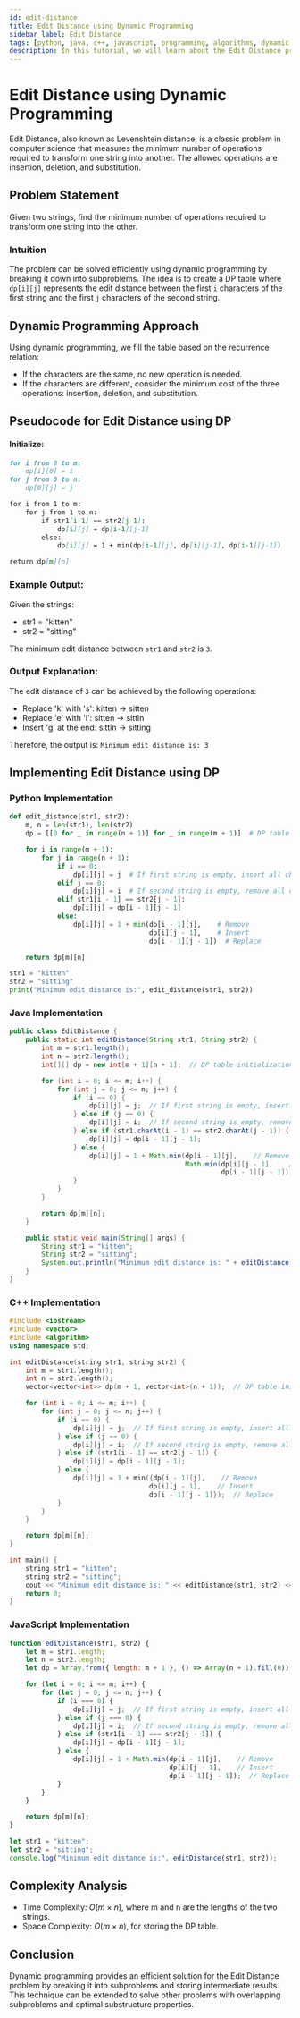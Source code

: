 ```yaml
---
id: edit-distance
title: Edit Distance using Dynamic Programming
sidebar_label: Edit Distance
tags: [python, java, c++, javascript, programming, algorithms, dynamic programming, tutorial, in-depth]
description: In this tutorial, we will learn about the Edit Distance problem and its solution using Dynamic Programming in Python, Java, C++, and JavaScript with detailed explanations and examples.
---
```


# Edit Distance using Dynamic Programming

Edit Distance, also known as Levenshtein distance, is a classic problem in computer science that measures the minimum number of operations required to transform one string into another. The allowed operations are insertion, deletion, and substitution.

## Problem Statement

Given two strings, find the minimum number of operations required to transform one string into the other.

### Intuition

The problem can be solved efficiently using dynamic programming by breaking it down into subproblems. The idea is to create a DP table where `dp[i][j]` represents the edit distance between the first `i` characters of the first string and the first `j` characters of the second string.

## Dynamic Programming Approach

Using dynamic programming, we fill the table based on the recurrence relation:
- If the characters are the same, no new operation is needed.
- If the characters are different, consider the minimum cost of the three operations: insertion, deletion, and substitution.

## Pseudocode for Edit Distance using DP

#### Initialize:

```markdown
for i from 0 to m:
    dp[i][0] = i
for j from 0 to n:
    dp[0][j] = j

for i from 1 to m:
    for j from 1 to n:
        if str1[i-1] == str2[j-1]:
            dp[i][j] = dp[i-1][j-1]
        else:
            dp[i][j] = 1 + min(dp[i-1][j], dp[i][j-1], dp[i-1][j-1])

return dp[m][n]
```

### Example Output:

Given the strings:
- str1 = "kitten"
- str2 = "sitting"

The minimum edit distance between `str1` and `str2` is `3`.

### Output Explanation:

The edit distance of `3` can be achieved by the following operations:

- Replace 'k' with 's': kitten -> sitten
- Replace 'e' with 'i': sitten -> sittin
- Insert 'g' at the end: sittin -> sitting

Therefore, the output is: `Minimum edit distance is: 3`

## Implementing Edit Distance using DP

### Python Implementation

```python
def edit_distance(str1, str2):
    m, n = len(str1), len(str2)
    dp = [[0 for _ in range(n + 1)] for _ in range(m + 1)]  # DP table initialization

    for i in range(m + 1):
        for j in range(n + 1):
            if i == 0:
                dp[i][j] = j  # If first string is empty, insert all characters of second string
            elif j == 0:
                dp[i][j] = i  # If second string is empty, remove all characters of first string
            elif str1[i - 1] == str2[j - 1]:
                dp[i][j] = dp[i - 1][j - 1]
            else:
                dp[i][j] = 1 + min(dp[i - 1][j],    # Remove
                                   dp[i][j - 1],    # Insert
                                   dp[i - 1][j - 1])  # Replace

    return dp[m][n]

str1 = "kitten"
str2 = "sitting"
print("Minimum edit distance is:", edit_distance(str1, str2))

```

### Java Implementation

```java
public class EditDistance {
    public static int editDistance(String str1, String str2) {
        int m = str1.length();
        int n = str2.length();
        int[][] dp = new int[m + 1][n + 1];  // DP table initialization

        for (int i = 0; i <= m; i++) {
            for (int j = 0; j <= n; j++) {
                if (i == 0) {
                    dp[i][j] = j;  // If first string is empty, insert all characters of second string
                } else if (j == 0) {
                    dp[i][j] = i;  // If second string is empty, remove all characters of first string
                } else if (str1.charAt(i - 1) == str2.charAt(j - 1)) {
                    dp[i][j] = dp[i - 1][j - 1];
                } else {
                    dp[i][j] = 1 + Math.min(dp[i - 1][j],    // Remove
                                            Math.min(dp[i][j - 1],    // Insert
                                                     dp[i - 1][j - 1]));  // Replace
                }
            }
        }

        return dp[m][n];
    }

    public static void main(String[] args) {
        String str1 = "kitten";
        String str2 = "sitting";
        System.out.println("Minimum edit distance is: " + editDistance(str1, str2));
    }
}

```
### C++ Implementation

```cpp
#include <iostream>
#include <vector>
#include <algorithm>
using namespace std;

int editDistance(string str1, string str2) {
    int m = str1.length();
    int n = str2.length();
    vector<vector<int>> dp(m + 1, vector<int>(n + 1));  // DP table initialization

    for (int i = 0; i <= m; i++) {
        for (int j = 0; j <= n; j++) {
            if (i == 0) {
                dp[i][j] = j;  // If first string is empty, insert all characters of second string
            } else if (j == 0) {
                dp[i][j] = i;  // If second string is empty, remove all characters of first string
            } else if (str1[i - 1] == str2[j - 1]) {
                dp[i][j] = dp[i - 1][j - 1];
            } else {
                dp[i][j] = 1 + min({dp[i - 1][j],    // Remove
                                   dp[i][j - 1],    // Insert
                                   dp[i - 1][j - 1]});  // Replace
            }
        }
    }

    return dp[m][n];
}

int main() {
    string str1 = "kitten";
    string str2 = "sitting";
    cout << "Minimum edit distance is: " << editDistance(str1, str2) << endl;
    return 0;
}

```

### JavaScript Implementation

```javascript
function editDistance(str1, str2) {
    let m = str1.length;
    let n = str2.length;
    let dp = Array.from({ length: m + 1 }, () => Array(n + 1).fill(0));  // DP table initialization

    for (let i = 0; i <= m; i++) {
        for (let j = 0; j <= n; j++) {
            if (i === 0) {
                dp[i][j] = j;  // If first string is empty, insert all characters of second string
            } else if (j === 0) {
                dp[i][j] = i;  // If second string is empty, remove all characters of first string
            } else if (str1[i - 1] === str2[j - 1]) {
                dp[i][j] = dp[i - 1][j - 1];
            } else {
                dp[i][j] = 1 + Math.min(dp[i - 1][j],    // Remove
                                        dp[i][j - 1],    // Insert
                                        dp[i - 1][j - 1]);  // Replace
            }
        }
    }

    return dp[m][n];
}

let str1 = "kitten";
let str2 = "sitting";
console.log("Minimum edit distance is:", editDistance(str1, str2));

```

## Complexity Analysis

- Time Complexity: $O(m \times n)$, where m and n are the lengths of the two strings.
- Space Complexity: $O(m \times n)$, for storing the DP table.

## Conclusion

Dynamic programming provides an efficient solution for the Edit Distance problem by breaking it into subproblems and storing intermediate results. This technique can be extended to solve other problems with overlapping subproblems and optimal substructure properties.
